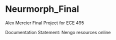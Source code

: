 # Neurmorph_Final
Alex Mercier Final Project for ECE 495


Documentation Statement:
Nengo resources online